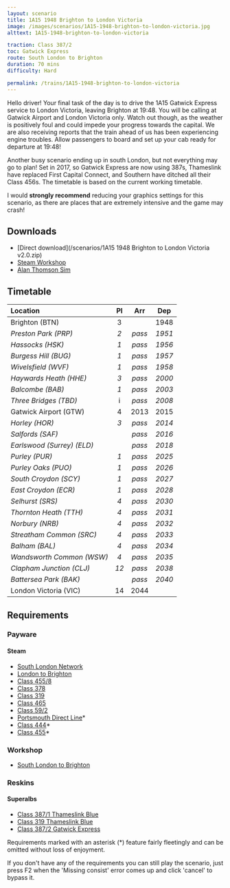```yaml
---
layout: scenario
title: 1A15 1948 Brighton to London Victoria
image: /images/scenarios/1A15-1948-brighton-to-london-victoria.jpg
alttext: 1A15-1948-brighton-to-london-victoria

traction: Class 387/2
toc: Gatwick Express
route: South London to Brighton
duration: 70 mins
difficulty: Hard

permalink: /trains/1A15-1948-brighton-to-london-victoria
---
```


Hello driver! Your final task of the day is to drive the 1A15 Gatwick Express service to London Victoria, leaving Brighton at 19:48. You will be calling at Gatwick Airport and London Victoria only. Watch out though, as the weather is positively foul and could impede your progress towards the capital. We are also receiving reports that the train ahead of us has been experiencing engine troubles. Allow passengers to board and set up your cab ready for departure at 19:48!

Another busy scenario ending up in south London, but not everything may go to plan! Set in 2017, so Gatwick Express are now using 387s, Thameslink have replaced First Capital Connect, and Southern have ditched all their Class 456s. The timetable is based on the current working timetable.

I would **strongly recommend** reducing your graphics settings for this scenario, as there are places that are extremely intensive and the game may crash!

## Downloads
* [Direct download](/scenarios/1A15 1948 Brighton to London Victoria v2.0.zip)
* [Steam Workshop](http://steamcommunity.com/sharedfiles/filedetails/?id=1123961570)
* [Alan Thomson Sim](https://alanthomsonsim.com/?download=1a15-1948-brighton-to-london-victoria)

## Timetable

| Location | Pl | Arr | Dep |
|:-|:-:|:-:|:-:|
| Brighton (BTN) | 3 |  | 1948
| *Preston Park (PRP)* | *2* | *pass* | *1951*
| *Hassocks (HSK)* | *1* | *pass* | *1956*
| *Burgess Hill (BUG)* | *1* | *pass* | *1957*
| *Wivelsfield (WVF)* | *1* | *pass* | *1958*
| *Haywards Heath (HHE)* | *3* | *pass* | *2000*
| *Balcombe (BAB)* | *1* | *pass* | *2003*
| *Three Bridges (TBD)* | i | *pass* | *2008*
| Gatwick Airport (GTW) | 4 | 2013 | 2015
| *Horley (HOR)* | *3* | *pass* | *2014*
| *Salfords (SAF)* |  | *pass* | *2016*
| *Earlswood (Surrey) (ELD)* |  | *pass* | *2018*
| *Purley (PUR)* | *1* | *pass* | *2025*
| *Purley Oaks (PUO)* | *1* | *pass* | *2026*
| *South Croydon (SCY)* | *1* | *pass* | *2027*
| *East Croydon (ECR)* | *1* | *pass* | *2028*
| *Selhurst (SRS)* | *4* | *pass* | *2030*
| *Thornton Heath (TTH)* | *4* | *pass* | *2031*
| *Norbury (NRB)* | *4* | *pass* | *2032*
| *Streatham Common (SRC)* | *4* | *pass* | *2033*
| *Balham (BAL)* | *4* | *pass* | *2034*
| *Wandsworth Common (WSW)* | *4* | *pass* | *2035*
| *Clapham Junction (CLJ)* | *12* | *pass* | *2038*
| *Battersea Park (BAK)* | | *pass* | *2040*
| London Victoria (VIC) | 14 | 2044 | |


## Requirements

### Payware

#### Steam
* [South London Network](http://store.steampowered.com/app/222638)
* [London to Brighton](http://store.steampowered.com/app/208280)
* [Class 455/8](http://store.steampowered.com/app/325963)
* [Class 378](http://store.steampowered.com/app/258663)
* [Class 319](http://store.steampowered.com/app/258640)
* [Class 465](http://store.steampowered.com/app/222576)
* [Class 59/2](http://store.steampowered.com/app/325973)
* [Portsmouth Direct Line](http://store.steampowered.com/app/65218)*
* [Class 444](http://store.steampowered.com/app/65253)*
* [Class 455](http://store.steampowered.com/app/65229)*

### Workshop
* [South London to Brighton](http://steamcommunity.com/workshop/filedetails/?id=341200017)

### Reskins
#### Superalbs
* [Class 387/1 Thameslink Blue](http://superalbs.weebly.com/class387thameslink.html)
* [Class 319 Thameslink Blue](http://superalbs.weebly.com/class319tlblue.html)
* [Class 387/2 Gatwick Express](http://superalbs.weebly.com/class387gatwickexpress.html)

Requirements marked with an asterisk (*) feature fairly fleetingly and can be omitted without loss of enjoyment. 

If you don't have any of the requirements you can still play the scenario, just press F2 when the 'Missing consist' error comes up and click 'cancel' to bypass it.